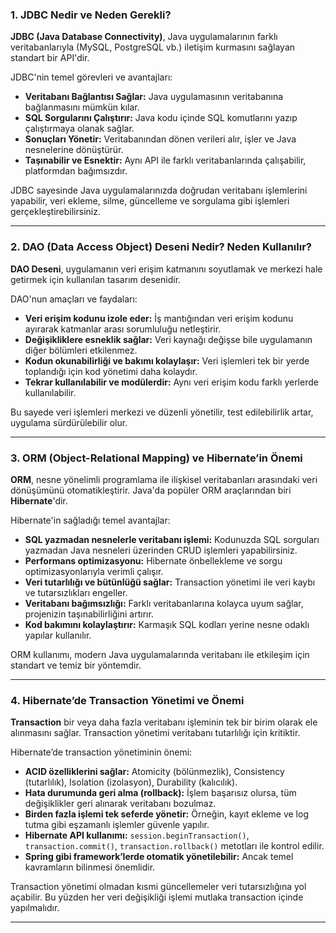 ### 1. JDBC Nedir ve Neden Gerekli?

**JDBC (Java Database Connectivity)**, Java uygulamalarının farklı veritabanlarıyla (MySQL, PostgreSQL vb.) iletişim kurmasını sağlayan standart bir API'dir.

JDBC'nin temel görevleri ve avantajları:

- **Veritabanı Bağlantısı Sağlar:** Java uygulamasının veritabanına bağlanmasını mümkün kılar.
- **SQL Sorgularını Çalıştırır:** Java kodu içinde SQL komutlarını yazıp çalıştırmaya olanak sağlar.
- **Sonuçları Yönetir:** Veritabanından dönen verileri alır, işler ve Java nesnelerine dönüştürür.
- **Taşınabilir ve Esnektir:** Aynı API ile farklı veritabanlarında çalışabilir, platformdan bağımsızdır.

JDBC sayesinde Java uygulamalarınızda doğrudan veritabanı işlemlerini yapabilir, veri ekleme, silme, güncelleme ve sorgulama gibi işlemleri gerçekleştirebilirsiniz.

---

### 2. DAO (Data Access Object) Deseni Nedir? Neden Kullanılır?

**DAO Deseni**, uygulamanın veri erişim katmanını soyutlamak ve merkezi hale getirmek için kullanılan tasarım desenidir.

DAO'nun amaçları ve faydaları:

- **Veri erişim kodunu izole eder:** İş mantığından veri erişim kodunu ayırarak katmanlar arası sorumluluğu netleştirir.
- **Değişikliklere esneklik sağlar:** Veri kaynağı değişse bile uygulamanın diğer bölümleri etkilenmez.
- **Kodun okunabilirliği ve bakımı kolaylaşır:** Veri işlemleri tek bir yerde toplandığı için kod yönetimi daha kolaydır.
- **Tekrar kullanılabilir ve modülerdir:** Aynı veri erişim kodu farklı yerlerde kullanılabilir.

Bu sayede veri işlemleri merkezi ve düzenli yönetilir, test edilebilirlik artar, uygulama sürdürülebilir olur.

---

### 3. ORM (Object-Relational Mapping) ve Hibernate’in Önemi

**ORM**, nesne yönelimli programlama ile ilişkisel veritabanları arasındaki veri dönüşümünü otomatikleştirir. Java'da popüler ORM araçlarından biri **Hibernate**'dir.

Hibernate'in sağladığı temel avantajlar:

- **SQL yazmadan nesnelerle veritabanı işlemi:** Kodunuzda SQL sorguları yazmadan Java nesneleri üzerinden CRUD işlemleri yapabilirsiniz.
- **Performans optimizasyonu:** Hibernate önbellekleme ve sorgu optimizasyonlarıyla verimli çalışır.
- **Veri tutarlılığı ve bütünlüğü sağlar:** Transaction yönetimi ile veri kaybı ve tutarsızlıkları engeller.
- **Veritabanı bağımsızlığı:** Farklı veritabanlarına kolayca uyum sağlar, projenizin taşınabilirliğini artırır.
- **Kod bakımını kolaylaştırır:** Karmaşık SQL kodları yerine nesne odaklı yapılar kullanılır.

ORM kullanımı, modern Java uygulamalarında veritabanı ile etkileşim için standart ve temiz bir yöntemdir.

---

### 4. Hibernate’de Transaction Yönetimi ve Önemi

**Transaction** bir veya daha fazla veritabanı işleminin tek bir birim olarak ele alınmasını sağlar. Transaction yönetimi veritabanı tutarlılığı için kritiktir.

Hibernate’de transaction yönetiminin önemi:

- **ACID özelliklerini sağlar:** Atomicity (bölünmezlik), Consistency (tutarlılık), Isolation (izolasyon), Durability (kalıcılık).
- **Hata durumunda geri alma (rollback):** İşlem başarısız olursa, tüm değişiklikler geri alınarak veritabanı bozulmaz.
- **Birden fazla işlemi tek seferde yönetir:** Örneğin, kayıt ekleme ve log tutma gibi eşzamanlı işlemler güvenle yapılır.
- **Hibernate API kullanımı:** `session.beginTransaction()`, `transaction.commit()`, `transaction.rollback()` metotları ile kontrol edilir.
- **Spring gibi framework’lerde otomatik yönetilebilir:** Ancak temel kavramların bilinmesi önemlidir.

Transaction yönetimi olmadan kısmi güncellemeler veri tutarsızlığına yol açabilir. Bu yüzden her veri değişikliği işlemi mutlaka transaction içinde yapılmalıdır.

---
